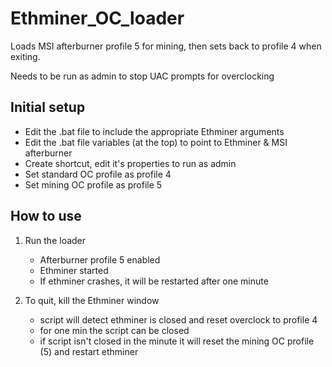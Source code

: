 # Ethminer_OC_loader

Loads MSI afterburner profile 5 for mining, then sets back to profile 4 when exiting.



Needs to be run as admin to stop  UAC prompts for overclocking


## Initial setup
- Edit the .bat file to include the appropriate Ethminer arguments
- Edit the .bat file variables (at the top) to point to Ethminer & MSI afterburner
- Create shortcut, edit it's properties to run as admin
- Set standard OC profile as profile 4
- Set mining OC profile as profile 5

## How to use

1. Run the loader 
   - Afterburner profile 5 enabled
   - Ethminer started 
   - If ethminer crashes, it will be restarted after one minute

2. To quit, kill the Ethminer window
   - script will detect ethminer is closed and reset overclock to profile 4
   - for one min the script can be closed 
   - if script isn't closed in the minute it will reset the mining OC profile (5) and restart ethminer
